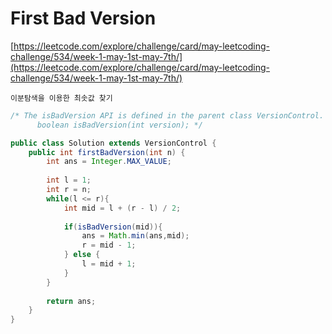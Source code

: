 # First Bad Version

[https://leetcode.com/explore/challenge/card/may-leetcoding-challenge/534/week-1-may-1st-may-7th/](https://leetcode.com/explore/challenge/card/may-leetcoding-challenge/534/week-1-may-1st-may-7th/)
~~~
이분탐색을 이용한 최솟값 찾기
~~~


```java
/* The isBadVersion API is defined in the parent class VersionControl.
      boolean isBadVersion(int version); */

public class Solution extends VersionControl {
    public int firstBadVersion(int n) {
        int ans = Integer.MAX_VALUE;
        
        int l = 1;
        int r = n;
        while(l <= r){
            int mid = l + (r - l) / 2;
            
            if(isBadVersion(mid)){
                ans = Math.min(ans,mid);
                r = mid - 1;
            } else {
                l = mid + 1;
            }
        }
        
        return ans;
    }
}
```